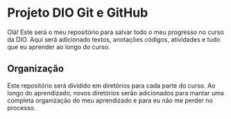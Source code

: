 # Projeto DIO Git e GitHubOlá! Este será o meu repositório para salvar todo o meu progresso no curso da DIO.Aqui será adicionado textos, anotações códigos, atividades e tudo que eu aprender ao longo do curso. ## OrganizaçãoEste repositório será dividido em diretórios para cada parte do curso. Ao longo do aprendizado, novos diretórios serão adicionados para mantar uma completa organização do meu aprendizado e para eu não me perder no processo. 